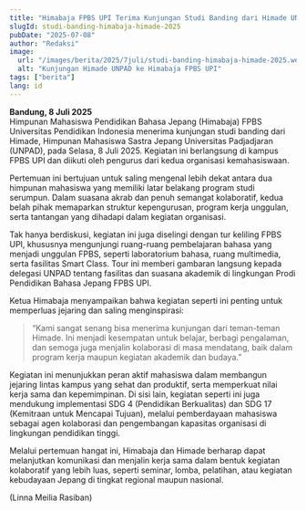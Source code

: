```yaml
---
title: "Himabaja FPBS UPI Terima Kunjungan Studi Banding dari Himade UNPAD: Perkuat Silaturahmi dan Tukar Gagasan antar Himpunan Mahasiswa Bahasa Jepang"
slugId: studi-banding-himabaja-himade-2025
pubDate: "2025-07-08"
author: "Redaksi"
image:
  url: "/images/berita/2025/7juli/studi-banding-himabaja-himade-2025.webp"
  alt: "Kunjungan Himade UNPAD ke Himabaja FPBS UPI"
tags: ["berita"]
lang: id
---
```


**Bandung, 8 Juli 2025**  
Himpunan Mahasiswa Pendidikan Bahasa Jepang (Himabaja) FPBS Universitas Pendidikan Indonesia menerima kunjungan studi banding dari Himade, Himpunan Mahasiswa Sastra Jepang Universitas Padjadjaran (UNPAD), pada Selasa, 8 Juli 2025. Kegiatan ini berlangsung di kampus FPBS UPI dan diikuti oleh pengurus dari kedua organisasi kemahasiswaan.

Pertemuan ini bertujuan untuk saling mengenal lebih dekat antara dua himpunan mahasiswa yang memiliki latar belakang program studi serumpun. Dalam suasana akrab dan penuh semangat kolaboratif, kedua belah pihak memaparkan struktur kepengurusan, program kerja unggulan, serta tantangan yang dihadapi dalam kegiatan organisasi.

Tak hanya berdiskusi, kegiatan ini juga diselingi dengan tur keliling FPBS UPI, khususnya mengunjungi ruang-ruang pembelajaran bahasa yang menjadi unggulan FPBS, seperti laboratorium bahasa, ruang multimedia, serta fasilitas Smart Class. Tour ini memberi gambaran langsung kepada delegasi UNPAD tentang fasilitas dan suasana akademik di lingkungan Prodi Pendidikan Bahasa Jepang FPBS UPI.

Ketua Himabaja menyampaikan bahwa kegiatan seperti ini penting untuk memperluas jejaring dan saling menginspirasi:  
> “Kami sangat senang bisa menerima kunjungan dari teman-teman Himade. Ini menjadi kesempatan untuk belajar, berbagi pengalaman, dan semoga juga menjalin kolaborasi di masa mendatang, baik dalam program kerja maupun kegiatan akademik dan budaya.”

Kegiatan ini menunjukkan peran aktif mahasiswa dalam membangun jejaring lintas kampus yang sehat dan produktif, serta memperkuat nilai kerja sama dan kepemimpinan. Di sisi lain, kegiatan seperti ini juga mendukung implementasi SDG 4 (Pendidikan Berkualitas) dan SDG 17 (Kemitraan untuk Mencapai Tujuan), melalui pemberdayaan mahasiswa sebagai agen kolaborasi dan pengembangan kapasitas organisasi di lingkungan pendidikan tinggi.

Melalui pertemuan hangat ini, Himabaja dan Himade berharap dapat melanjutkan komunikasi dan menjalin kerja sama dalam bentuk kegiatan kolaboratif yang lebih luas, seperti seminar, lomba, pelatihan, atau kegiatan kebudayaan Jepang di tingkat regional maupun nasional.

(Linna Meilia Rasiban)

